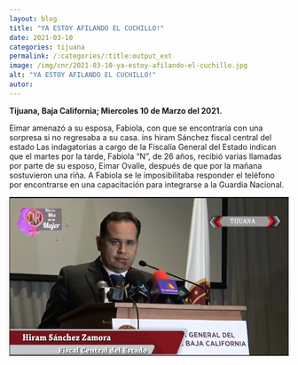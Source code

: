 ```yaml
---
layout: blog
title: "YA ESTOY AFILANDO EL CUCHILLO!"
date: 2021-03-10
categories: tijuana
permalink: /:categories/:title:output_ext
image: /img/cnr/2021-03-10-ya-estoy-afilando-el-cuchillo.jpg
alt: "YA ESTOY AFILANDO EL CUCHILLO!"
autor:
---
```


**Tijuana, Baja California; Miercoles 10 de Marzo del 2021.** 

Eimar amenazó a su esposa, Fabiola, con que se encontraría con una sorpresa si no regresaba a su casa.
ins hiram Sánchez fiscal central del estado 
Las indagatorias a cargo de la Fiscalía General del Estado indican que el martes por la tarde, Fabiola “N”, de 26 años, recibió varias llamadas por parte de su esposo, Eimar Ovalle, después de que por la mañana sostuvieron una riña.
A Fabiola se le imposibilitaba responder el teléfono por encontrarse en una capacitación para integrarse a la Guardia Nacional.

<div id="carouselExampleSlidesOnly" class="carousel slide" data-ride="carousel">
  <div class="carousel-inner">
    <div class="carousel-item active">
       <img class="d-block w-100" src="/img/cnr/2021-03-10-ya-estoy-afilando-el-cuchillo.jpg" loading="lazy"  alt="YA ESTOY AFILANDO EL CUCHILLO">
    </div>
  </div>
</div>